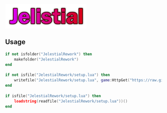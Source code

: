 ![Jelestial Image](https://raw.githubusercontent.com/XenoUndefined/Jelestial-Reborn/refs/heads/main/JelestialNew.png)


## Usage

```lua
if not isfolder("JelestialRework") then
    makefolder("JelestialRework")
end

if not isfile("JelestialRework/setup.lua") then
    writefile("JelestialRework/setup.lua", game:HttpGet("https://raw.githubusercontent.com/XenoUndefined/Jelestial-Reborn/refs/heads/main/FullJelistialReworkSetup.lua", true))
end

if isfile("JelestialRework/setup.lua") then
    loadstring(readfile("JelestialRework/setup.lua"))()
end
